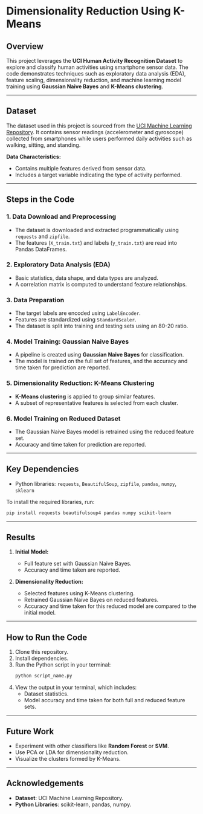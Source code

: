 # Dimensionality Reduction Using K-Means

## Overview
This project leverages the **UCI Human Activity Recognition Dataset** to explore and classify human activities using smartphone sensor data. The code demonstrates techniques such as exploratory data analysis (EDA), feature scaling, dimensionality reduction, and machine learning model training using **Gaussian Naive Bayes** and **K-Means clustering**.

---

## Dataset
The dataset used in this project is sourced from the [UCI Machine Learning Repository](https://archive.ics.uci.edu/ml/datasets/human+activity+recognition+using+smartphones). It contains sensor readings (accelerometer and gyroscope) collected from smartphones while users performed daily activities such as walking, sitting, and standing.

**Data Characteristics:**
- Contains multiple features derived from sensor data.
- Includes a target variable indicating the type of activity performed.

---

## Steps in the Code
### 1. Data Download and Preprocessing
- The dataset is downloaded and extracted programmatically using `requests` and `zipfile`.
- The features (`X_train.txt`) and labels (`y_train.txt`) are read into Pandas DataFrames.

### 2. Exploratory Data Analysis (EDA)
- Basic statistics, data shape, and data types are analyzed.
- A correlation matrix is computed to understand feature relationships.

### 3. Data Preparation
- The target labels are encoded using `LabelEncoder`.
- Features are standardized using `StandardScaler`.
- The dataset is split into training and testing sets using an 80-20 ratio.

### 4. Model Training: Gaussian Naive Bayes
- A pipeline is created using **Gaussian Naive Bayes** for classification.
- The model is trained on the full set of features, and the accuracy and time taken for prediction are reported.

### 5. Dimensionality Reduction: K-Means Clustering
- **K-Means clustering** is applied to group similar features.
- A subset of representative features is selected from each cluster.

### 6. Model Training on Reduced Dataset
- The Gaussian Naive Bayes model is retrained using the reduced feature set.
- Accuracy and time taken for prediction are reported.

---

## Key Dependencies
- Python libraries: `requests`, `BeautifulSoup`, `zipfile`, `pandas`, `numpy`, `sklearn`

To install the required libraries, run:
```bash
pip install requests beautifulsoup4 pandas numpy scikit-learn
```

---

## Results
1. **Initial Model:**
   - Full feature set with Gaussian Naive Bayes.
   - Accuracy and time taken are reported.

2. **Dimensionality Reduction:**
   - Selected features using K-Means clustering.
   - Retrained Gaussian Naive Bayes on reduced features.
   - Accuracy and time taken for this reduced model are compared to the initial model.

---

## How to Run the Code
1. Clone this repository.
2. Install dependencies.
3. Run the Python script in your terminal:
   ```bash
   python script_name.py
   ```
4. View the output in your terminal, which includes:
   - Dataset statistics.
   - Model accuracy and time taken for both full and reduced feature sets.

---

## Future Work
- Experiment with other classifiers like **Random Forest** or **SVM**.
- Use PCA or LDA for dimensionality reduction.
- Visualize the clusters formed by K-Means.

---

## Acknowledgements
- **Dataset**: UCI Machine Learning Repository.
- **Python Libraries**: scikit-learn, pandas, numpy.

